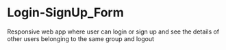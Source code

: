 # Login-SignUp_Form
Responsive web app where user can login or sign up and see the details of other users belonging to the same group and logout
